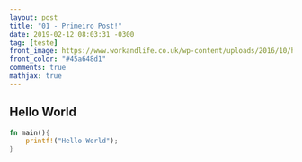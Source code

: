 ```yaml
---
layout: post
title: "01 - Primeiro Post!"
date: 2019-02-12 08:03:31 -0300
tag: [teste]
front_image: https://www.workandlife.co.uk/wp-content/uploads/2016/10/hello-world-2.jpeg-.png
front_color: "#45a648d1"
comments: true
mathjax: true
---
```


## Hello World

```rust
fn main(){
    printf!("Hello World");
}
```
